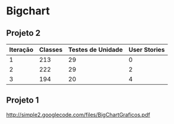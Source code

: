 # Bigchart #

## Projeto 2 ##

| Iteração | Classes	| Testes de Unidade |	User Stories |
|:---------|:--------|:------------------|:-------------|
| 1        | 213     |	29                | 0            |
| 2        | 222     | 29                | 2            |
| 3        | 194     | 20                | 4            |


## Projeto 1 ##
http://simple2.googlecode.com/files/BigChartGraficos.pdf